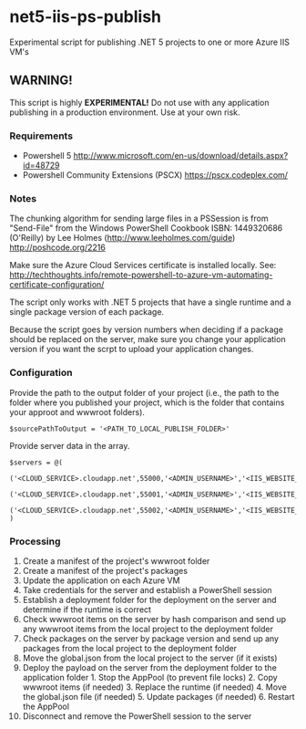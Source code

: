 # net5-iis-ps-publish
Experimental script for publishing .NET 5 projects to one or more Azure IIS VM's
## WARNING!
This script is highly **EXPERIMENTAL!** Do not use with any application publishing in a production environment. Use at your own risk.
### Requirements
- Powershell 5 http://www.microsoft.com/en-us/download/details.aspx?id=48729
- Powershell Community Extensions (PSCX) https://pscx.codeplex.com/
### Notes
The chunking algorithm for sending large files in a PSSession is from "Send-File" from the Windows PowerShell Cookbook ISBN: 1449320686 (O'Reilly) by Lee Holmes (http://www.leeholmes.com/guide) http://poshcode.org/2216

Make sure the Azure Cloud Services certificate is installed locally. See: http://techthoughts.info/remote-powershell-to-azure-vm-automating-certificate-configuration/

The script only works with .NET 5 projects that have a single runtime and a single package version of each package.

Because the script goes by version numbers when deciding if a package should be replaced on the server, make sure you change your application version if you want the scrpt to upload your application changes.
### Configuration
Provide the path to the output folder of your project (i.e., the path to the folder where you published your project, which is the folder that contains your approot and wwwroot folders).
```
$sourcePathToOutput = '<PATH_TO_LOCAL_PUBLISH_FOLDER>'
```
Provide server data in the array.
```
$servers = @(
    ('<CLOUD_SERVICE>.cloudapp.net',55000,'<ADMIN_USERNAME>','<IIS_WEBSITE_NAME>','<PATH_TO_WEBSITE_FOLDER>'),
    ('<CLOUD_SERVICE>.cloudapp.net',55001,'<ADMIN_USERNAME>','<IIS_WEBSITE_NAME>','<PATH_TO_WEBSITE_FOLDER>'),
    ('<CLOUD_SERVICE>.cloudapp.net',55002,'<ADMIN_USERNAME>','<IIS_WEBSITE_NAME>','<PATH_TO_WEBSITE_FOLDER>')
)
```
### Processing
1. Create a manifest of the project's wwwroot folder
2. Create a manifest of the project's packages
3. Update the application on each Azure VM
  1. Take credentials for the server and establish a PowerShell session
  2. Establish a deployment folder for the deployment on the server and determine if the runtime is correct
  3. Check wwwroot items on the server by hash comparison and send up any wwwroot items from the local project to the deployment folder
  4. Check packages on the server by package version and send up any packages from the local project to the deployment folder
  5. Move the global.json from the local project to the server (if it exists)
  6. Deploy the payload on the server from the deployment folder to the application folder
    1. Stop the AppPool (to prevent file locks)
    2. Copy wwwroot items (if needed)
    3. Replace the runtime (if needed)
    4. Move the global.json file (if needed)
    5. Update packages (if needed)
    6. Restart the AppPool
  7. Disconnect and remove the PowerShell session to the server